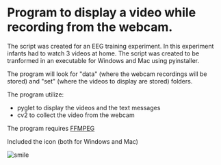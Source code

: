 # Program to display a video while recording from the webcam.
The script was created for an EEG training experiment.
In this experiment infants had to watch 3 videos at home. The script was created to be tranformed in an executable for Windows and Mac using pyinstaller.

The program will look for "data" (where the webcam recordings will be stored) and "set" (where the videos to display are stored) folders.

The program utilize:
- pyglet to display the videos and the text messages
- cv2 to collect the video from the webcam

The program requires [FFMPEG](https://www.ffmpeg.org/download.html)


Included the icon (both for Windows and Mac)

![smile](https://user-images.githubusercontent.com/38372956/66559387-9c631f00-eb55-11e9-8d79-547684e4226f.png)

